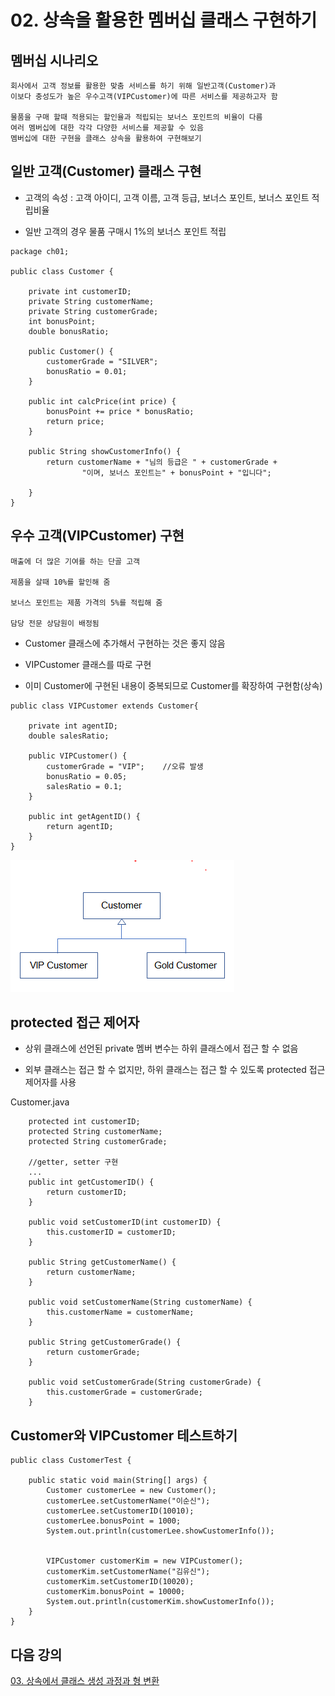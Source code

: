 # 02. 상속을 활용한 멤버십 클래스 구현하기

## 멤버십 시나리오

    회사에서 고객 정보를 활용한 맞춤 서비스를 하기 위해 일반고객(Customer)과 
    이보다 충성도가 높은 우수고객(VIPCustomer)에 따른 서비스를 제공하고자 함

    물품을 구매 할때 적용되는 할인율과 적립되는 보너스 포인트의 비율이 다름 
    여러 멤버십에 대한 각각 다양한 서비스를 제공할 수 있음
    멤버십에 대한 구현을 클래스 상속을 활용하여 구현해보기

## 일반 고객(Customer) 클래스 구현

- 고객의 속성 : 고객 아이디, 고객 이름, 고객 등급, 보너스 포인트, 보너스 포인트 적립비율

- 일반 고객의 경우 물품 구매시 1%의 보너스 포인트 적립

```
package ch01;

public class Customer {

	private int customerID;
	private String customerName;
	private String customerGrade;
	int bonusPoint;
	double bonusRatio;
	
	public Customer() {
		customerGrade = "SILVER";
		bonusRatio = 0.01;
	}
	
	public int calcPrice(int price) {
		bonusPoint += price * bonusRatio;
		return price;
	}
	
	public String showCustomerInfo() {
		return customerName + "님의 등급은 " + customerGrade + 
				"이며, 보너스 포인트는" + bonusPoint + "입니다";
		
	}
}
```

## 우수 고객(VIPCustomer) 구현

    매출에 더 많은 기여를 하는 단골 고객

    제품을 살때 10%를 할인해 줌

    보너스 포인트는 제품 가격의 5%를 적립해 줌

    담당 전문 상담원이 배정됨

- Customer 클래스에 추가해서 구현하는 것은 좋지 않음

- VIPCustomer 클래스를 따로 구현

- 이미 Customer에 구현된 내용이 중복되므로 Customer를 확장하여 구현함(상속)

```
public class VIPCustomer extends Customer{

	private int agentID;
	double salesRatio;
	
	public VIPCustomer() {
		customerGrade = "VIP";    //오류 발생
		bonusRatio = 0.05;
		salesRatio = 0.1;
	}
	
	public int getAgentID() {
		return agentID;
	}
}
```
![customer](./img/customer.png)

## protected 접근 제어자

- 상위 클래스에 선언된 private 멤버 변수는 하위 클래스에서 접근 할 수 없음

- 외부 클래스는 접근 할 수 없지만, 하위 클래스는 접근 할 수 있도록 protected 접근 제어자를 사용

Customer.java
```
	protected int customerID;
	protected String customerName;
	protected String customerGrade;

	//getter, setter 구현
	...
	public int getCustomerID() {
		return customerID;
	}

	public void setCustomerID(int customerID) {
		this.customerID = customerID;
	}

	public String getCustomerName() {
		return customerName;
	}

	public void setCustomerName(String customerName) {
		this.customerName = customerName;
	}

	public String getCustomerGrade() {
		return customerGrade;
	}

	public void setCustomerGrade(String customerGrade) {
		this.customerGrade = customerGrade;
	}

```


## Customer와 VIPCustomer 테스트하기

```
public class CustomerTest {

	public static void main(String[] args) {
		Customer customerLee = new Customer();
		customerLee.setCustomerName("이순신");
		customerLee.setCustomerID(10010);
		customerLee.bonusPoint = 1000;
		System.out.println(customerLee.showCustomerInfo());
			
			
		VIPCustomer customerKim = new VIPCustomer();
		customerKim.setCustomerName("김유신");
		customerKim.setCustomerID(10020);
		customerKim.bonusPoint = 10000;
		System.out.println(customerKim.showCustomerInfo());
	}
}
```

## 다음 강의
[03. 상속에서 클래스 생성 과정과 형 변환](https://github.com/heewonim131/java-course/tree/main/Chapter3/3-03/README.md)
